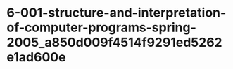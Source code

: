 # 6-001-structure-and-interpretation-of-computer-programs-spring-2005_a850d009f4514f9291ed5262e1ad600e